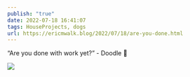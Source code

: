 ```yaml
---
publish: "true"
date: 2022-07-18 16:41:07
tags: HouseProjects, dogs
url: https://ericmwalk.blog/2022/07/18/are-you-done.html
---
```


“Are you done with work yet?” - Doodle 🐶


![](https://ericmwalk.blog/uploads/2022/78be9b31ec.jpg)